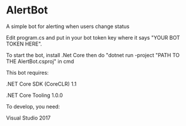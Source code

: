 # AlertBot
A simple bot for alerting when users change status


Edit program.cs and put in your bot token key where it says "YOUR BOT TOKEN HERE".


To start the bot, install .Net Core then do "dotnet run -project "PATH TO THE AlertBot.csproj" in cmd







This bot requires:

.NET Core SDK (CoreCLR) 1.1

.NET Core Tooling 1.0.0



To develop, you need:

Visual Studio 2017
